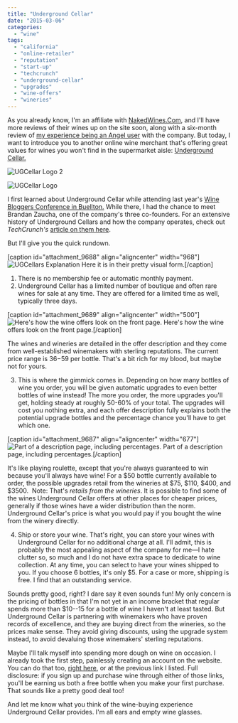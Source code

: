 ```yaml
---
title: "Underground Cellar"
date: "2015-03-06"
categories: 
  - "wine"
tags: 
  - "california"
  - "online-retailer"
  - "reputation"
  - "start-up"
  - "techcrunch"
  - "underground-cellar"
  - "upgrades"
  - "wine-offers"
  - "wineries"
---
```


As you already know, I'm an affiliate with [NakedWines.Com](http://us.nakedwines.com/), and I'll have more reviews of their wines up on the site soon, along with a six-month review of [my experience being an Angel user](http://www.thegourmez.com/2014/09/naked-wines-advertising/) with the company. But today, I want to introduce you to another online wine merchant that's offering great values for wines you won't find in the supermarket aisle: [Underground Cellar.](https://www.undergroundcellar.com/w/365343)

![UGCellar Logo 2](http://s3.amazonaws.com/thegourmez-wpmedia/2015/03/UGCellar-Logo-2.jpg)

![UGCellar Logo](http://s3.amazonaws.com/thegourmez-wpmedia/2015/03/UGCellar-Logo-500x135.jpg)

I first learned about Underground Cellar while attending last year's [Wine Bloggers Conference in Buellton.](http://www.thegourmez.com/2014/07/wbc14-thoughts-wine-bloggers-conference/) While there, I had the chance to meet Brandan Zaucha, one of the company's three co-founders. For an extensive history of Underground Cellars and how the company operates, check out _TechCrunch's_ [article on them here](http://techcrunch.com/2015/01/15/underground-cellar-is-a-wine-buying-site-that-rewards-you-with-better-bottles-for-free/).

But I'll give you the quick rundown.

\[caption id="attachment\_9688" align="aligncenter" width="968"\]![UGCellars Explanation](http://s3.amazonaws.com/thegourmez-wpmedia/2015/03/UGCellars-Explanation.jpg) Here it is in their pretty visual form.\[/caption\]

1. There is no membership fee or automatic monthly payment.
2. Underground Cellar has a limited number of boutique and often rare wines for sale at any time. They are offered for a limited time as well, typically three days.

\[caption id="attachment\_9689" align="aligncenter" width="500"\]![Here's how the wine offers look on the front page.](http://s3.amazonaws.com/thegourmez-wpmedia/2015/03/UGCellars-Offers-500x412.jpg) Here's how the wine offers look on the front page.\[/caption\]

The wines and wineries are detailed in the offer description and they come from well-established winemakers with sterling reputations. The current price range is $36-$59 per bottle. That's a bit rich for my blood, but maybe not for yours.

3. This is where the gimmick comes in. Depending on how many bottles of wine you order, you will be given automatic upgrades to even better bottles of wine instead! The more you order, the more upgrades you'll get, holding steady at roughly 50-60% of your total. The upgrades will cost you nothing extra, and each offer description fully explains both the potential upgrade bottles and the percentage chance you'll have to get which one.

\[caption id="attachment\_9687" align="aligncenter" width="677"\]![Part of a description page, including percentages.](http://s3.amazonaws.com/thegourmez-wpmedia/2015/03/UGCellars-Descriptions.jpg) Part of a description page, including percentages.\[/caption\]

It's like playing roulette, except that you're always guaranteed to win because you'll always have wine! For a $50 bottle currently available to order, the possible upgrades retail from the wineries at $75, $110, $400, and $3500.  Note: That's _retails from the wineries_. It is possible to find some of the wines Underground Cellar offers at other places for cheaper prices, generally if those wines have a wider distribution than the norm. Underground Cellar's price is what you would pay if you bought the wine from the winery directly.

4. Ship or store your wine. That's right, you can store your wines with Underground Cellar for no additional charge at all. I'll admit, this is probably the most appealing aspect of the company for me—I hate clutter so, so much and I do not have extra space to dedicate to wine collection. At any time, you can select to have your wines shipped to you. If you choose 6 bottles, it's only $5. For a case or more, shipping is free. I find that an outstanding service.

Sounds pretty good, right? I dare say it even sounds fun! My only concern is the pricing of bottles in that I'm not yet in an income bracket that regular spends more than $10--15 for a bottle of wine I haven't at least tasted. But Underground Cellar is partnering with winemakers who have proven records of excellence, and they are buying direct from the wineries, so the prices make sense. They avoid giving discounts, using the upgrade system instead, to avoid devaluing those winemakers' sterling reputations.

Maybe I'll talk myself into spending more dough on wine on occasion. I already took the first step, painlessly creating an account on the website. You can do that too, [right here](http://techcrunch.com/2015/01/15/underground-cellar-is-a-wine-buying-site-that-rewards-you-with-better-bottles-for-free/), or at the previous link I listed. Full disclosure: if you sign up and purchase wine through either of those links, you'll be earning us both a free bottle when you make your first purchase. That sounds like a pretty good deal too!

And let me know what you think of the wine-buying experience Underground Cellar provides. I'm all ears and empty wine glasses.

